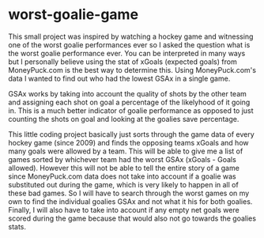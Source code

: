 # worst-goalie-game

This small project was inspired by watching a hockey game and witnessing one of the worst goalie performances ever so I asked the question what is the worst goalie performance ever.
You can be interpreted in many ways but I personally believe using the stat of xGoals (expected goals) from MoneyPuck.com is the best way to determine this.
Using MoneyPuck.com's data I wanted to find out who had the lowest GSAx in a single game. 

GSAx works by taking into account the quality of shots by the other team and assigning each shot on goal a percentage of the likelyhood of it going in. This is a much better indicator of goalie performance as opposed to just counting the shots on goal and looking at the goalies save percentage. 

This little coding project basically just sorts through the game data of every hockey game (since 2009) and finds the opposing teams xGoals and how many goals were allowed by a team. This will be able to give me a list of games sorted by whichever team had the worst GSAx (xGoals - Goals allowed). However this will not be able to tell the entire story of a game since MoneyPuck.com data does not take into account if a goalie was substituted out during the game, which is very likely to happen in all of these bad games. So I will have to search through the worst games on my own to find the individual goalies GSAx and not what it his for both goalies. Finally, I will also have to take into account if any empty net goals were scored during the game because that would also not go towards the goalies stats.
